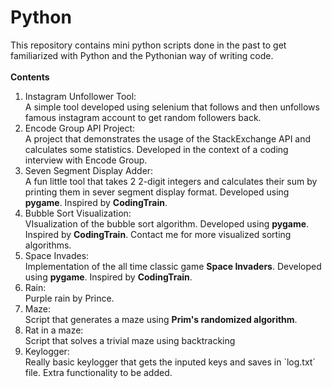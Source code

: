 # Python
This repository contains mini python scripts done in the past to get familiarized with Python and the Pythonian way of writing code.
<br>
<br>
<strong>Contents</strong>
<ol>
   <li>
      Instagram Unfollower Tool:
      <br>
      A simple tool developed using selenium that follows and then unfollows famous instagram account to get random followers back.
   </li>
   <li>
      Encode Group API Project:
      <br>
      A project that demonstrates the usage of the StackExchange API and calculates some statistics. Developed in the context of a coding interview with Encode Group.
   </li>
   <li>
      Seven Segment Display Adder:
      <br>
      A fun little tool that takes 2 2-digit integers and calculates their sum by printing them in sever segment display format. Developed using <strong>pygame</strong>. Inspired by <strong>CodingTrain</strong>.
   </li>
   <li>
      Bubble Sort Visualization:
      <br>
      VIsualization of the bubble sort algorithm. Developed using <strong>pygame</strong>. Inspired by <strong>CodingTrain</strong>. Contact me for more visualized sorting algorithms.
   </li>
   <li>
      Space Invades:
      <br>
      Implementation of the all time classic game <strong>Space Invaders</strong>. Developed using <strong>pygame</strong>. Inspired by <strong>CodingTrain</strong>.
   </li>
   <li>
      Rain:
      <br>
      Purple rain by Prince.
   </li>
   <li>
      Maze:
      <br>
      Script that generates a maze using <strong>Prim's randomized algorithm</strong>.
   </li>
   <li>
      Rat in a maze:
      <br>
      Script that solves a trivial maze using backtracking
   </li>
   <li>
      Keylogger:
      <br>
      Really basic keylogger that gets the inputed keys and saves in `log.txt` file. Extra functionality to be added.
   </li>
 </ol>
